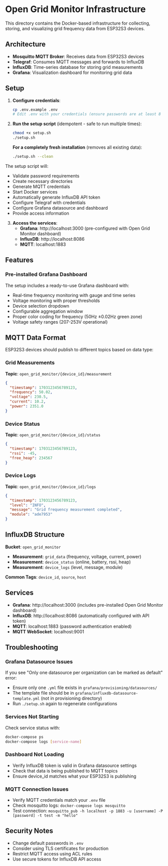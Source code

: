 # Open Grid Monitor Infrastructure

This directory contains the Docker-based infrastructure for collecting, storing, and visualizing grid frequency data from ESP32S3 devices.

## Architecture

- **Mosquitto MQTT Broker**: Receives data from ESP32S3 devices
- **Telegraf**: Consumes MQTT messages and forwards to InfluxDB
- **InfluxDB**: Time-series database for storing grid measurements
- **Grafana**: Visualization dashboard for monitoring grid data

## Setup

1. **Configure credentials**:
   ```bash
   cp .env.example .env
   # Edit .env with your credentials (ensure passwords are at least 8 characters)
   ```

2. **Run the setup script** (idempotent - safe to run multiple times):
   ```bash
   chmod +x setup.sh
   ./setup.sh
   ```

   **For a completely fresh installation** (removes all existing data):
   ```bash
   ./setup.sh --clean
   ```

The setup script will:
- Validate password requirements
- Create necessary directories
- Generate MQTT credentials
- Start Docker services
- Automatically generate InfluxDB API token
- Configure Telegraf with credentials
- Configure Grafana datasource and dashboard
- Provide access information

3. **Access the services**:
   - **Grafana**: http://localhost:3000 (pre-configured with Open Grid Monitor dashboard)
   - **InfluxDB**: http://localhost:8086  
   - **MQTT**: localhost:1883

## Features

### Pre-installed Grafana Dashboard
The setup includes a ready-to-use Grafana dashboard with:
- Real-time frequency monitoring with gauge and time series
- Voltage monitoring with proper thresholds  
- Device selection dropdown
- Configurable aggregation window
- Proper color coding for frequency (50Hz ±0.02Hz green zone)
- Voltage safety ranges (207-253V operational)

## MQTT Data Format

ESP32S3 devices should publish to different topics based on data type:

### Grid Measurements
**Topic**: `open_grid_monitor/{device_id}/measurement`
```json
{
  "timestamp": 1703123456789123,
  "frequency": 50.02,
  "voltage": 230.5,
  "current": 10.2,
  "power": 2351.0
}
```

### Device Status
**Topic**: `open_grid_monitor/{device_id}/status`
```json
{
  "timestamp": 1703123456789123,
  "rssi": -45,
  "free_heap": 234567
}
```

### Device Logs
**Topic**: `open_grid_monitor/{device_id}/logs`
```json
{
  "timestamp": 1703123456789123,
  "level": "INFO",
  "message": "Grid frequency measurement completed",
  "module": "ade7953"
}
```

## InfluxDB Structure

**Bucket**: `open_grid_monitor`
- **Measurement**: `grid_data` (frequency, voltage, current, power)
- **Measurement**: `device_status` (online, battery, rssi, heap)
- **Measurement**: `device_logs` (level, message, module)

**Common Tags**: `device_id`, `source`, `host`

## Services

- **Grafana**: http://localhost:3000 (includes pre-installed Open Grid Monitor dashboard)
- **InfluxDB**: http://localhost:8086 (automatically configured with API token)
- **MQTT**: localhost:1883 (password authentication enabled)
- **MQTT WebSocket**: localhost:9001

## Troubleshooting

### Grafana Datasource Issues
If you see "Only one datasource per organization can be marked as default" error:
- Ensure only one `.yml` file exists in `grafana/provisioning/datasources/`
- The template file should be in `grafana/influxdb-datasource-template.yml` (not in provisioning directory)
- Run `./setup.sh` again to regenerate configurations

### Services Not Starting
Check service status with:
```bash
docker-compose ps
docker-compose logs [service-name]
```

### Dashboard Not Loading
- Verify InfluxDB token is valid in Grafana datasource settings
- Check that data is being published to MQTT topics
- Ensure device_id matches what your ESP32S3 is publishing

### MQTT Connection Issues
- Verify MQTT credentials match your `.env` file
- Check mosquitto logs: `docker-compose logs mosquitto`
- Test connection: `mosquitto_pub -h localhost -p 1883 -u [username] -P [password] -t test -m "hello"`

## Security Notes

- Change default passwords in `.env`
- Consider using TLS certificates for production
- Restrict MQTT access using ACL rules
- Use secure tokens for InfluxDB API access
